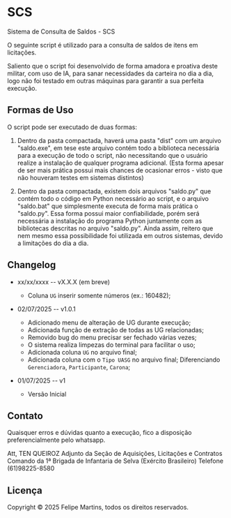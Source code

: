 # SCS
Sistema de Consulta de Saldos - SCS

O seguinte script é utilizado para a consulta de saldos de itens em licitações.

Saliento que o script foi desenvolvido de forma amadora e proativa deste militar, com uso de IA, para sanar necessidades da carteira no dia a dia, logo não foi testado em outras máquinas para garantir a sua perfeita execução.

## Formas de Uso

O script pode ser executado de duas formas:

1) Dentro da pasta compactada, haverá uma pasta "dist" com um arquivo "saldo.exe", em tese este arquivo contém todo a biblioteca necessária para a execução de todo o script, não necessitando que o usuário realize a instalação de qualquer programa adicional. (Esta forma apesar de ser mais prática possui mais chances de ocasionar erros - visto que não houveram testes em sistemas distintos)

2) Dentro da pasta compactada, existem dois arquivos "saldo.py" que contém todo o código em Python necessário ao script, e o arquivo "saldo.bat" que simplesmente executa de forma mais prática o "saldo.py". Essa forma possui maior confiabilidade, porém será necessária a instalação do programa Python juntamente com as bibliotecas descritas no arquivo "saldo.py". Ainda assim, reitero que nem mesmo essa possibilidade foi utilizada em outros sistemas, devido a limitações do dia a dia.

## Changelog

* xx/xx/xxxx -- vX.X.X (em breve)
  * Coluna `UG` inserir somente números (ex.: 160482);

* 02/07/2025 -- v1.0.1
    * Adicionado menu de alteração de UG durante execução;
    * Adicionada função de extração de todas as UG relacionadas;
    * Removido bug do menu precisar ser fechado várias vezes;
    * O sistema realiza limpezas do terminal para facilitar o uso;
    * Adicionada coluna `UG` no arquivo final;
    * Adicionada coluna com o `Tipo UASG` no arquivo final;
        Diferenciando `Gerenciadora`, `Participante`, `Carona`;

* 01/07/2025 -- v1
  * Versão Inicial


## Contato

Quaisquer erros e dúvidas quanto a execução, fico a disposição preferencialmente pelo whatsapp.

Att,
TEN QUEIROZ
Adjunto da Seção de Aquisições, Licitações e Contratos
Comando da 1ª Brigada de Infantaria de Selva (Exército Brasileiro)
Telefone (61)98225-8580

## Licença

Copyright © 2025 Felipe Martins, todos os direitos reservados.







